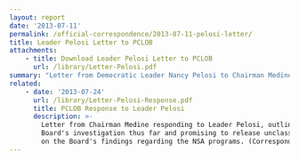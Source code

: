 ```yaml
---
layout: report
date: '2013-07-11'
permalink: /official-correspondence/2013-07-11-pelosi-letter/
title: Leader Pelosi Letter to PCLOB
attachments:
    - title: Download Leader Pelosi Letter to PCLOB
      url: /library/Letter-Pelosi.pdf
summary: "Letter from Democratic Leader Nancy Pelosi to Chairman Medine urging the Board to evaluate the legality of NSA\_surveillance programs as well as the operations of the FISA court, and to consider legislation currently pending in Congress. (Includes 1 reply.)"
related:
    - date: '2013-07-24'
      url: /library/Letter-Pelosi-Response.pdf
      title: PCLOB Response to Leader Pelosi
      description: >-
        Letter from Chairman Medine responding to Leader Pelosi, outlining the
        Board's investigation thus far and promising to release unclassified reports
        on the Board's findings regarding the NSA programs. (Correspondence 2 of 2)
---
```

